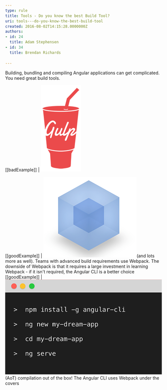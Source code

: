 ```yaml
---
type: rule
title: Tools - Do you know the best Build Tool?
uri: tools---do-you-know-the-best-build-tool
created: 2016-08-02T14:15:28.0000000Z
authors:
- id: 24
  title: Adam Stephensen
- id: 34
  title: Brendan Richards

---
```


Building, bundling and compiling Angular applications can get complicated. You need great build tools.
  
[[badExample]]
| ![Gulp requires hundreds of lines of config to build and bundle Angular applications](gulp.png)
 
[[goodExample]]
| ![Webpack is an open-source JavaScript module bundler that can be used to build your application](webpack.png)(and lots more as well). Teams with advanced build requirements use Webpack. The downside of Webpack is that it requires a large investment in learning Webpack - if it isn't required, the Angular CLI is a better choice 
[[goodExample]]
| ![Use the Angular CLI on all new projects that don't require custom Webpack builds. The Angular CLI generates components, routes, services, and pipes, follows best practices as well as building applications for production. The Angular CLI build includes best practices including Tree Shaking and Ahead of Time](cli.png)(AoT) compilation out of the box! The Angular CLI uses Webpack under the covers

